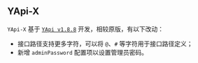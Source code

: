 ## YApi-X

`YApi-X` 基于 [`YApi v1.8.8`](https://github.com/YMFE/yapi/tree/v1.8.8) 开发，相较原版，有以下改动：

- 接口路径支持更多字符，可以将 `@`、`#` 等字符用于接口路径定义；
- 新增 `adminPassword` 配置项以设置管理员密码。